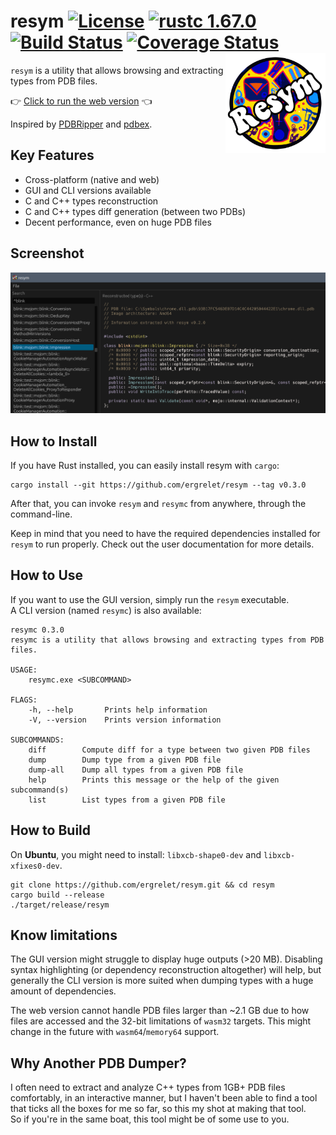 # resym [![License](https://img.shields.io/badge/license-Apache--2.0_OR_MIT-blue.svg)](https://img.shields.io/badge/license-Apache--2.0_OR_MIT-blue.svg) [![rustc 1.67.0](https://img.shields.io/badge/rust-1.67.0%2B-orange.svg)](https://img.shields.io/badge/rust-1.67.0%2B-orange.svg) [![Build Status](https://github.com/ergrelet/resym/workflows/Tests/badge.svg?branch=master)](https://github.com/ergrelet/resym/actions?query=workflow%3ATests) [![Coverage Status](https://coveralls.io/repos/github/ergrelet/resym/badge.svg?branch=master)](https://coveralls.io/github/ergrelet/resym?branch=master) <img align="right" src="./docs/static/resym_256.png" alt="resym's logo" width="160" heigh="160">

`resym` is a utility that allows browsing and extracting types from PDB files.

👉 [Click to run the web version](https://ergrelet.github.io/resym/) 👈

Inspired by [PDBRipper](https://github.com/horsicq/PDBRipper) and
[pdbex](https://github.com/wbenny/pdbex).

## Key Features

- Cross-platform (native and web)
- GUI and CLI versions available
- C and C++ types reconstruction
- C and C++ types diff generation (between two PDBs)
- Decent performance, even on huge PDB files

## Screenshot

<img src="./docs/static/resym_screenshot.png" alt="Screenshot of resym">

## How to Install

If you have Rust installed, you can easily install resym with `cargo`:

```
cargo install --git https://github.com/ergrelet/resym --tag v0.3.0
```

After that, you can invoke `resym` and `resymc` from anywhere, through the
command-line.

Keep in mind that you need to have the required dependencies installed for
`resym` to run properly. Check out the user documentation for more details.

## How to Use

If you want to use the GUI version, simply run the `resym` executable.  
A CLI version (named `resymc`) is also available:

```
resymc 0.3.0
resymc is a utility that allows browsing and extracting types from PDB files.

USAGE:
    resymc.exe <SUBCOMMAND>

FLAGS:
    -h, --help       Prints help information
    -V, --version    Prints version information

SUBCOMMANDS:
    diff        Compute diff for a type between two given PDB files
    dump        Dump type from a given PDB file
    dump-all    Dump all types from a given PDB file
    help        Prints this message or the help of the given subcommand(s)
    list        List types from a given PDB file

```

## How to Build

On **Ubuntu**, you might need to install: `libxcb-shape0-dev` and `libxcb-xfixes0-dev`.

```
git clone https://github.com/ergrelet/resym.git && cd resym
cargo build --release
./target/release/resym
```

## Know limitations

The GUI version might struggle to display huge outputs (>20 MB). Disabling
syntax highlighting (or dependency reconstruction altogether) will help, but
generally the CLI version is more suited when dumping types with a huge amount
of dependencies.

The web version cannot handle PDB files larger than ~2.1 GB due to how files
are accessed and the 32-bit limitations of `wasm32` targets. This might change
in the future with `wasm64`/`memory64` support.

## Why Another PDB Dumper?

I often need to extract and analyze C++ types from 1GB+ PDB files comfortably,
in an interactive manner, but I haven't been able to find a tool that ticks all
the boxes for me so far, so this my shot at making that tool.  
So if you're in the same boat, this tool might be of some use to you.
